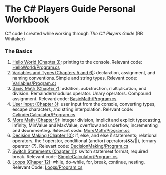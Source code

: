 # The C# Players Guide Personal Workbook
C# code I created while working through *The C# Players Guide* (RB Whitaker)

### The Basics
1. [Hello World (Chapter 3)](https://github.com/KPwagner/C-Players-Guide-Examples/tree/master/HelloWorld): printing to the console. Relevant code: [HelloWorld/Program.cs](../master/HelloWorld/Program.cs)
2. [Variables and Types (Chapters 5 and 6)](https://github.com/KPwagner/C-Players-Guide-Examples/tree/master/Variables): declaration, assignment, and naming conventions. Simple and string types. Relevant code: [Variables/Program.cs](../master/Variables/Program.cs)
3. [Basic Math (Chapter 7)](https://github.com/KPwagner/C-Players-Guide-Examples/tree/master/BasicMath): addition, substraction, multiplication, and division. Remainder/modulus operator. Unary operators. Compound assignment. Relevant code: [BasicMath/Program.cs](../master/BasicMath/Program.cs)
4. [User Input (Chapter 8)](https://github.com/KPwagner/C-Players-Guide-Examples/tree/master/CylinderCalculator): user input from the console, converting types, escape characters, and string interpolation. Relevant code: [CylinderCalculator/Program.cs](../master/CylinderCalculator/Program.cs)
5. [More Math (Chapter 9)](https://github.com/KPwagner/C-Players-Guide-Examples/tree/master/MoreMath): integer division, implicit and explicit typecasting, infinity, MinValue and MaxValue, overflow and underflow, incrementing and decrementing. Relevant code: [MoreMath/Program.cs](../master/MoreMath/Program.cs)
6. [Decision Making (Chapter 10)](https://github.com/KPwagner/C-Players-Guide-Examples/tree/master/DecisionMaking): if, else, and else if statements; relational operators, the ! operator, conditional (and/or) operators(&&/||), ternary operator (?). Relevant code: [DecisionMaking/Program.cs](../master/DecisionMaking/Program.cs)
7. [Switch Statements (Chapter 11)](http://github.com/KPwagner/C-Players-Guide-Examples/tree/master/SimpleCalculator): switch statement format, required break. Relevant code: [SimpleCalculator/Program.cs](../master/SimpleCalculator/Program.cs)
8. [Loops (Chaper 12)](https://github.com/KPwagner/C-Players-Guide-Examples/tree/master/Loops): while, do-while, for, break, continue, nesting. Relevant Code: [Loops/Program.cs](../master/Loops/Program.cs)
